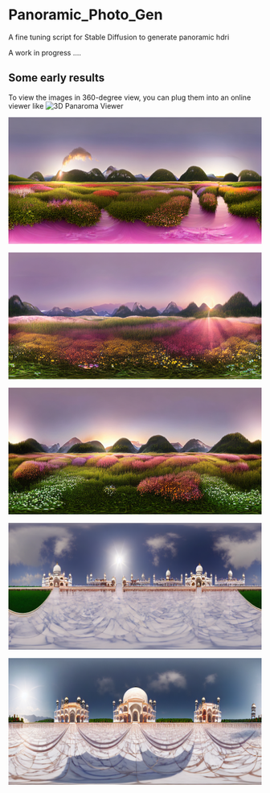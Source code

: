 # Panoramic_Photo_Gen
A fine tuning script for Stable Diffusion to generate panoramic hdri 

A work in progress ....


## Some early results

To view the images in 360-degree view, you can plug them into an online viewer like ![3D Panaroma Viewer](https://renderstuff.com/tools/360-panorama-web-viewer/)

![Output 1](output_image_1.png)

![Output 2](output_image_2.png)

![Output 3](output_image_3.png)

![Output 4](output_image_5.png)

![Output 4](output_image_6.png)
